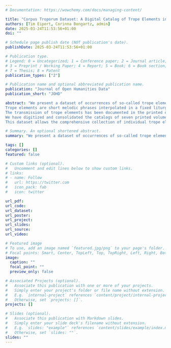 ```yaml
---
# Documentation: https://wowchemy.com/docs/managing-content/

title: "Corpus Troporum Dataset: A Digital Catalog of Trope Elements in Medieval Chant"
authors: [Tim Eipert, Corinna Bongartz, admin]
date: 2025-03-24T11:53:56+01:00
doi: ""

# Schedule page publish date (NOT publication's date).
publishDate: 2025-03-24T11:53:56+01:00

# Publication type.
# Legend: 0 = Uncategorized; 1 = Conference paper; 2 = Journal article;
# 3 = Preprint / Working Paper; 4 = Report; 5 = Book; 6 = Book section;
# 7 = Thesis; 8 = Patent
publication_types: ["2"]

# Publication name and optional abbreviated publication name.
publication: "Journal of Open Humanities Data"
publication_short: "JOHD"

abstract: "We present a dataset of occurrences of so-called trope elements in manuscripts of European medieval chant. 
Trope elements are short melodic phrases interpolated in a fixed liturgical music repertoire and reflect changes and additions to liturgical chants shaped by regional aesthetic and political circumstances. 
The transmission of trope elements has been documented in the printed edition of Corpus Troporum (CT). 
We have digitized and consolidated the catalogs of seven printed volumes of CT. 
This dataset allows the comprehensive collection of individual trope elements to be analyzed using computational methods, such as network analysis, providing a clearer understanding of medieval music transmission. "

# Summary. An optional shortened abstract.
summary: "We present a dataset of occurrences of so-called trope elements in manuscripts of European medieval chant. "

tags: []
categories: []
featured: false

# Custom links (optional).
#   Uncomment and edit lines below to show custom links.
# links:
# - name: Follow
#   url: https://twitter.com
#   icon_pack: fab
#   icon: twitter

url_pdf:
url_code:
url_dataset:
url_poster:
url_project:
url_slides:
url_source:
url_video:

# Featured image
# To use, add an image named `featured.jpg/png` to your page's folder. 
# Focal points: Smart, Center, TopLeft, Top, TopRight, Left, Right, BottomLeft, Bottom, BottomRight.
image:
  caption: ""
  focal_point: ""
  preview_only: false

# Associated Projects (optional).
#   Associate this publication with one or more of your projects.
#   Simply enter your project's folder or file name without extension.
#   E.g. `internal-project` references `content/project/internal-project/index.md`.
#   Otherwise, set `projects: []`.
projects: []

# Slides (optional).
#   Associate this publication with Markdown slides.
#   Simply enter your slide deck's filename without extension.
#   E.g. `slides: "example"` references `content/slides/example/index.md`.
#   Otherwise, set `slides: ""`.
slides: ""
---
```

